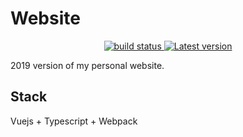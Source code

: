 # Website

<div align="center">
  <a href="https://github.com/sundowndev/website/actions">
    <img src="https://img.shields.io/endpoint.svg?url=https://actions-badge.atrox.dev/sundowndev/website/badge?ref=master" alt="build status" />
  </a>
  <a href="https://github.com/sundowndev/website/releases">
    <img src="https://img.shields.io/github/release/sundowndev/website.svg" alt="Latest version" />
  </a>
</div>

2019 version of my personal website.

## Stack

Vuejs + Typescript + Webpack
